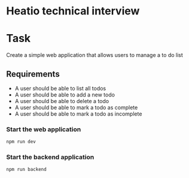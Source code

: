 # Heatio technical interview

# Task
 
Create a simple web application that allows users to manage a to do list

## Requirements

- A user should be able to list all todos 
- A user should be able to add a new todo
- A user should be able to delete a todo
- A user should be able to mark a todo as complete
- A user should be able to mark a todo as incomplete


### Start the web application
```bash
npm run dev
```

### Start the backend application
```bash
npm run backend
```


